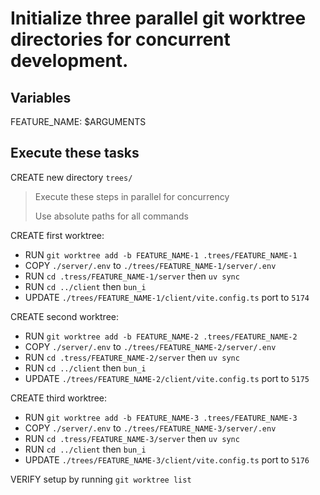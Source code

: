 # Initialize three parallel git worktree directories for concurrent development.

## Variables

FEATURE_NAME: $ARGUMENTS

## Execute these tasks

CREATE new directory `trees/`

> Execute these steps in parallel for concurrency
>
> Use absolute paths for all commands

CREATE first worktree:
- RUN `git worktree add -b FEATURE_NAME-1 .trees/FEATURE_NAME-1`
- COPY `./server/.env` to `./trees/FEATURE_NAME-1/server/.env`
- RUN `cd .tress/FEATURE_NAME-1/server` then `uv sync`
- RUN `cd ../client` then `bun_i`
- UPDATE `./trees/FEATURE_NAME-1/client/vite.config.ts` port to `5174`

CREATE second worktree:
- RUN `git worktree add -b FEATURE_NAME-2 .trees/FEATURE_NAME-2`
- COPY `./server/.env` to `./trees/FEATURE_NAME-2/server/.env`
- RUN `cd .tress/FEATURE_NAME-2/server` then `uv sync`
- RUN `cd ../client` then `bun_i`
- UPDATE `./trees/FEATURE_NAME-2/client/vite.config.ts` port to `5175`

CREATE third worktree:
- RUN `git worktree add -b FEATURE_NAME-3 .trees/FEATURE_NAME-3`
- COPY `./server/.env` to `./trees/FEATURE_NAME-3/server/.env`
- RUN `cd .tress/FEATURE_NAME-3/server` then `uv sync`
- RUN `cd ../client` then `bun_i`
- UPDATE `./trees/FEATURE_NAME-3/client/vite.config.ts` port to `5176`

VERIFY setup by running `git worktree list`
